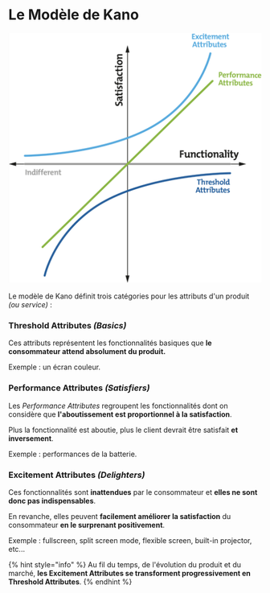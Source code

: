 # Le Modèle de Kano

![Reproduction du diagramme de Noriaki Kano par Mind Tools. \(source: mindtools.com\)](../.gitbook/assets/kano%20%281%29.png)

Le modèle de Kano définit trois catégories pour les attributs d'un produit _\(ou service\)_ :

### **Threshold Attributes** _**\(Basics\)**_

Ces attributs représentent les fonctionnalités basiques que **le consommateur attend absolument du produit.**

Exemple : un écran couleur.

### **Performance Attributes** _**\(Satisfiers\)**_

Les _Performance Attributes_ regroupent les fonctionnalités dont on considère que **l'aboutissement est proportionnel à la satisfaction**.

Plus la fonctionnalité est aboutie, plus le client devrait être satisfait **et inversement**.

Exemple : performances de la batterie.

### **Excitement Attributes** _**\(Delighters\)**_

Ces fonctionnalités sont **inattendues** par le consommateur et **elles ne sont donc pas indispensables**.

En revanche, elles peuvent **facilement améliorer la satisfaction** du consommateur **en le surprenant positivement**.

Exemple : fullscreen, split screen mode, flexible screen, built-in projector, etc...

{% hint style="info" %}
Au fil du temps, de l'évolution du produit et du marché, **les Excitement Attributes se transforment progressivement en Threshold Attributes**.
{% endhint %}

